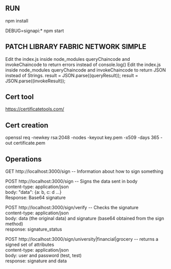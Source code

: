 ## RUN
npm install

DEBUG=signapi:* npm start

## PATCH LIBRARY FABRIC NETWORK SIMPLE
Edit the index.js inside node_modules queryChaincode and invokeChaincode to return errors instead of console.log()
Edit the index.js inside node_modules queryChaincode and invokeChaincode to return JSON instead of Strings.
result = JSON.parse((queryResult));
result = JSON.parse((invokeResult));

## Cert tool
https://certificatetools.com/

## Cert creation
openssl req -newkey rsa:2048 -nodes -keyout key.pem -x509 -days 365 -out certificate.pem

## Operations

GET http://localhost:3000/sign  -- Information about how to sign something

POST http://localhost:3000/sign  -- Signs the data sent in body <br>
content-type: application/json<br>
body: "data": {a: b, c: d ...}<br>
Response: Base64 signature<br>

POST http://localhost:3000/sign/verify  -- Checks the signature<br>
content-type: application/json<br>
body: data (the original data) and signature (base64 obtained from the sign method)<br>
response: signature_status<br>

POST http://localhost:3000/sign/university|financial|grocery  -- returns a signed set of attributes <br>
content-type: application/json<br>
body: user and password (test, test)<br>
response: signature and data<br>